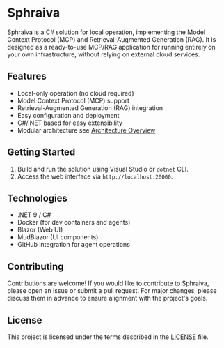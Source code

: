 # Sphraiva

Sphraiva is a C# solution for local operation, implementing the Model Context Protocol (MCP) and Retrieval-Augmented Generation (RAG). It is designed as a ready-to-use MCP/RAG application for running entirely on your own infrastructure, without relying on external cloud services.

## Features

- Local-only operation (no cloud required)
- Model Context Protocol (MCP) support
- Retrieval-Augmented Generation (RAG) integration
- Easy configuration and deployment
- C#/.NET based for easy extensibility
- Modular architecture see [Architecture Overview](docs/overview.md)

## Getting Started

1. Build and run the solution using Visual Studio or `dotnet` CLI.
2. Access the web interface via `http://localhost:20000`.

## Technologies

- .NET 9 / C#
- Docker (for dev containers and agents)
- Blazor (Web UI)
- MudBlazor (UI components)
- GitHub integration for agent operations

## Contributing

Contributions are welcome! If you would like to contribute to Sphraiva, please open an issue or submit a pull request. For major changes, please discuss them in advance to ensure alignment with the project's goals.

## License

This project is licensed under the terms described in the [LICENSE](LICENSE) file.
